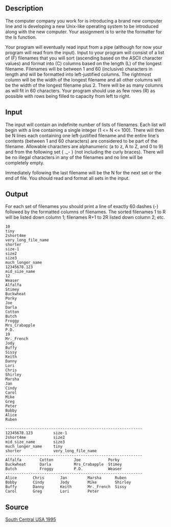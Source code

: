 <h2>Description</h2><p>The computer company you work for is introducing a brand new computer line and is developing a new Unix-like operating system to be introduced along with the new computer. Your assignment is to write the formatter for the ls function. 
</p>Your program will eventually read input from a pipe (although for now your program will read from the input). Input to your program will consist of a list of (F) filenames that you will sort (ascending based on the ASCII character values) and format into (C) columns based on the length (L) of the longest filename. Filenames will be between 1 and 60 (inclusive) characters in length and will be formatted into left-justified columns. The rightmost column will be the width of the longest filename and all other columns will be the width of the longest filename plus 2. There will be as many columns as will fit in 60 characters. Your program should use as few rows (R) as possible with rows being filled to capacity from left to right. 

<h2>Input</h2><p>The input will contain an indefinite number of lists of filenames. Each list will begin with a line containing a single integer (1 &lt;= N &lt;= 100). There will then be N lines each containing one left-justified filename and the entire line's contents (between 1 and 60 characters) are considered to be part of the filename. Allowable characters are alphanumeric (a to z, A to Z, and 0 to 9) and from the following set { ._- } (not including the curly braces). There will be no illegal characters in any of the filenames and no line will be completely empty. 
</p>
Immediately following the last filename will be the N for the next set or the end of file. You should read and format all sets in the input. 
<h2>Output</h2><p>For each set of filenames you should print a line of exactly 60 dashes (-) followed by the formatted columns of filenames. The sorted filenames 1 to R will be listed down column 1; filenames R+1 to 2R listed down column 2; etc. </p><pre><code class="language-input1">10
tiny
2short4me
very_long_file_name
shorter
size-1
size2
size3
much_longer_name
12345678.123
mid_size_name
12
Weaser
Alfalfa
Stimey
Buckwheat
Porky
Joe
Darla
Cotton
Butch
Froggy
Mrs_Crabapple
P.D.
19
Mr._French
Jody
Buffy
Sissy
Keith
Danny
Lori
Chris
Shirley
Marsha
Jan
Cindy
Carol
Mike
Greg
Peter
Bobby
Alice
Ruben</code></pre><pre><code class="language-output1">------------------------------------------------------------
12345678.123         size-1
2short4me            size2
mid_size_name        size3
much_longer_name     tiny
shorter              very_long_file_name
------------------------------------------------------------
Alfalfa        Cotton         Joe            Porky
Buckwheat      Darla          Mrs_Crabapple  Stimey
Butch          Froggy         P.D.           Weaser
------------------------------------------------------------
Alice       Chris       Jan         Marsha      Ruben
Bobby       Cindy       Jody        Mike        Shirley
Buffy       Danny       Keith       Mr._French  Sissy
Carol       Greg        Lori        Peter
</code></pre><h2>Source</h2><a href="searchproblem?field=source&amp;key=South+Central+USA+1995">South Central USA 1995</a>